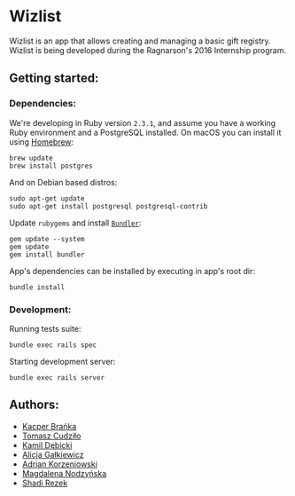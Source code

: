 # Wizlist

Wizlist is an app that allows creating and managing a basic gift registry.
Wizlist is being developed during the Ragnarson's 2016 Internship program.

## Getting started:

### Dependencies:

We're developing in Ruby version `2.3.1`, and assume you have a working Ruby
environment and a PostgreSQL installed. On macOS you can install it using
[Homebrew](http://brew.sh):

    brew update
    brew install postgres

And on Debian based distros:

    sudo apt-get update
    sudo apt-get install postgresql postgresql-contrib

Update `rubygems` and install [`Bundler`](http://bundler.io):

    gem update --system
    gem update
    gem install bundler

App's dependencies can be installed by executing in app's root dir:

    bundle install

### Development:

Running tests suite:

    bundle exec rails spec

Starting development server:

    bundle exec rails server

## Authors:

* [Kacper Brańka](https://github.com/Kacper3331)
* [Tomasz Cudziło](https://github.com/student-tomasz)
* [Kamil Dębicki](https://github.com/kamil506)
* [Alicja Gałkiewicz](https://github.com/agalkiewicz)
* [Adrian Korzeniowski](https://github.com/Schocker)
* [Magdalena Nodzyńska](https://github.com/nodzy)
* [Shadi Rezek](https://github.com/shadrk)
